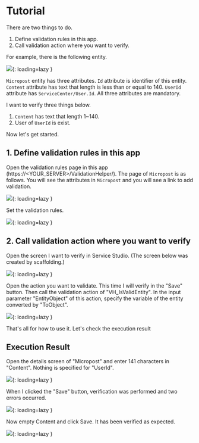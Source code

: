 # Tutorial

There are two things to do.

1. Define validation rules in this app.
2. Call validation action where you want to verify.

For example, there is the following entity.

![](../img/Tutorial/1.png){: loading=lazy }

`Micropost` entity has three attributes.
`Id` attribute is identifier of this entity.
`Content` attribute has text that length is less than or equal to 140.
`UserId` attribute has `ServiceCenter/User.Id`.
All three attributes are mandatory.

I want to verify three things below.

1. `Content` has text that length 1~140.
2. User of `UserId` is exist.

Now let's get started.

## 1. Define validation rules in this app

Open the validation rules page in this app (https://<YOUR_SERVER>/ValidationHelper/).
The page of `Micropost` is as follows.
You will see the attributes in `Micropost` and you will see a link to add validation.

![](../img/Tutorial/2.png){: loading=lazy }

Set the validation rules.

![](../img/Tutorial/3.png){: loading=lazy }

## 2. Call validation action where you want to verify

Open the screen I want to verify in Service Studio.
(The screen below was created by scaffolding.)

![](../img/Tutorial/4.png){: loading=lazy }

Open the action you want to validate. This time I will verify in the "Save" button.
Then call the validation action of "VH_IsValidEntity".
In the input parameter "EntityObject" of this action, specify the variable of the entity converted by "ToObject".

![](../img/Tutorial/5.png){: loading=lazy }

That's all for how to use it.
Let's check the execution result

## Execution Result

Open the details screen of "Micropost" and enter 141 characters in "Content". Nothing is specified for "UserId".

![](../img/Tutorial/6.png){: loading=lazy }

When I clicked the "Save" button, verification was performed and two errors occurred.

![](../img/Tutorial/7.png){: loading=lazy }

Now empty Content and click Save. It has been verified as expected.

![](../img/Tutorial/8.png){: loading=lazy }
